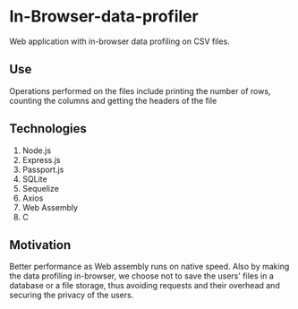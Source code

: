 # In-Browser-data-profiler
Web application with in-browser data profiling on CSV files.
## Use
Operations performed on the files include printing the number of rows, counting the columns and getting the headers of the file
## Technologies
1.  Node.js
2.  Express.js
3.  Passport.js
4.  SQLite
5.  Sequelize
6.  Axios
7.  Web Assembly
8.  C
## Motivation 
Better performance as Web assembly runs on native speed. Also by making the data profiling in-browser, we choose not to save the users' files in a database or a file storage, thus avoiding requests and their overhead and securing the privacy of the users.
